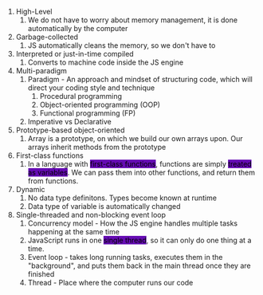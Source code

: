 1. High-Level
	1. We do not have to worry about memory management, it is done automatically by the computer
2. Garbage-collected
	1. JS automatically cleans the memory, so we don't have to
3. Interpreted or just-in-time compiled
	1. Converts to machine code inside the JS engine
4. Multi-paradigm
	1. Paradigm - An approach and mindset of structuring code, which will direct your coding style and technique
		1. Procedural programming
		2. Object-oriented programming (OOP)
		3. Functional programming (FP)
	2. Imperative vs Declarative
5. Prototype-based object-oriented
	1. Array is a prototype, on which we build our own arrays upon. Our arrays inherit methods from the prototype
6. First-class functions
	1. In a language with <mark style="background: #650BB3;">first-class functions</mark>, functions are simply <mark style="background: #650BB3;">treated as variables</mark>. We can pass them into other functions, and return them from functions.
7. Dynamic
	1. No data type definitons. Types become known at runtime
	2. Data type of variable is automatically changed
8. Single-threaded and non-blocking event loop
	1. Concurrency model - How the JS engine handles multiple tasks happening at the same time
	2. JavaScript runs in one <mark style="background: #650BB3;">single thread</mark>, so it can only do one thing at a time.
	3. Event loop - takes long running tasks, executes them in the "background", and puts them back in the main thread once they are finished
	4. Thread - Place where the computer runs our code